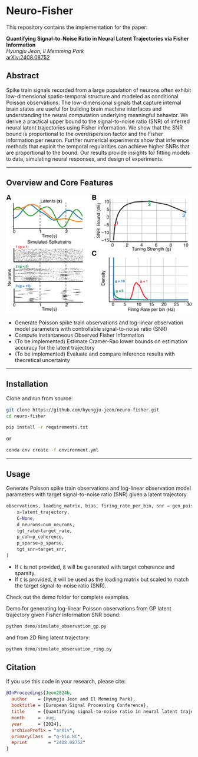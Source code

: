 # Neuro-Fisher

This repository contains the implementation for the paper:

**Quantifying Signal-to-Noise Ratio in Neural Latent Trajectories via Fisher Information**  
*Hyungju Jeon, Il Memming Park*  
[arXiv:2408.08752](https://arxiv.org/abs/2408.08752)

## Abstract

Spike train signals recorded from a large population of neurons often exhibit low-dimensional spatio-temporal structure and modeled as conditional Poisson observations. The low-dimensional signals that capture internal brain states are useful for building brain machine interfaces and understanding the neural computation underlying meaningful behavior. We derive a practical upper bound to the signal-to-noise ratio (SNR) of inferred neural latent trajectories using Fisher information. We show that the SNR bound is proportional to the overdispersion factor and the Fisher information per neuron. Further numerical experiments show that inference methods that exploit the temporal regularities can achieve higher SNRs that are proportional to the bound. Our results provide insights for fitting models to data, simulating neural responses, and design of experiments.

---

## Overview and Core Features
![Overview](figs/numerical_analysis.png)
- Generate Poisson spike train observations and log-linear observation model parameters with controllable signal-to-noise ratio (SNR)
- Compute Instantaneous Observed Fisher Information 
- (To be implemented) Estimate Cramér-Rao lower bounds on estimation accuracy for the latent trajectory
- (To be implemented) Evaluate and compare inference results with theoretical uncertainty

---

## Installation

Clone and run from source:

```bash
git clone https://github.com/hyungju-jeon/neuro-fisher.git
cd neuro-fisher
```

```bash
pip install -r requirements.txt 
```
or 
```bash
conda env create -f environment.yml
```

---

## Usage

Generate Poisson spike train observations and log-linear observation model parameters with target signal-to-noise ratio (SNR) given a latent trajectory.

```python
observations, loading_matrix, bias, firing_rate_per_bin, snr = gen_poisson(
    x=latent_trajectory,
    C=None,
    d_neurons=num_neurons,
    tgt_rate=target_rate,
    p_coh=p_coherence,
    p_sparse=p_sparse,
    tgt_snr=target_snr,
)
```
- If `C` is not provided, it will be generated with target coherence and sparsity.
- If `C` is provided, it will be used as the loading matrix but scaled to match the target signal-to-noise ratio (SNR).


Check out the demo folder for complete examples.

Demo for generating log-linear Poisson observations from GP latent trajectory given Fisher Information SNR bound:
```bash
python demo/simulate_observation_gp.py
```
and from 2D Ring latent trajectory:
```bash
python demo/simulate_observation_ring.py
```

## Citation

If you use this code in your research, please cite:

```bibtex
@InProceedings{Jeon2024b,
  author    = {Hyungju Jeon and Il Memming Park},
  booktitle = {European Signal Processing Conference},
  title     = {Quantifying signal-to-noise ratio in neural latent trajectories via {F}isher information},
  month     =  aug,
  year      = {2024},
  archivePrefix = "arXiv",
  primaryClass  = "q-bio.NC",
  eprint        = "2408.08752"
}
```
